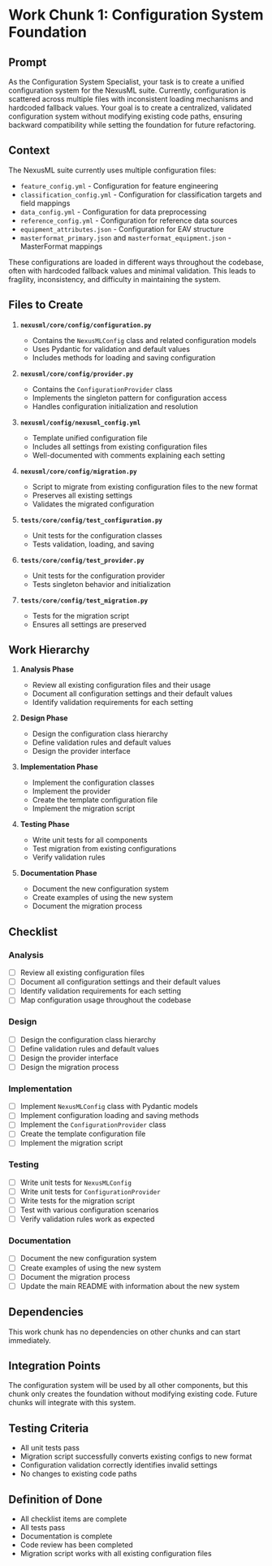 # Work Chunk 1: Configuration System Foundation

## Prompt

As the Configuration System Specialist, your task is to create a unified
configuration system for the NexusML suite. Currently, configuration is
scattered across multiple files with inconsistent loading mechanisms and
hardcoded fallback values. Your goal is to create a centralized, validated
configuration system without modifying existing code paths, ensuring backward
compatibility while setting the foundation for future refactoring.

## Context

The NexusML suite currently uses multiple configuration files:

- `feature_config.yml` - Configuration for feature engineering
- `classification_config.yml` - Configuration for classification targets and
  field mappings
- `data_config.yml` - Configuration for data preprocessing
- `reference_config.yml` - Configuration for reference data sources
- `equipment_attributes.json` - Configuration for EAV structure
- `masterformat_primary.json` and `masterformat_equipment.json` - MasterFormat
  mappings

These configurations are loaded in different ways throughout the codebase, often
with hardcoded fallback values and minimal validation. This leads to fragility,
inconsistency, and difficulty in maintaining the system.

## Files to Create

1. **`nexusml/core/config/configuration.py`**

   - Contains the `NexusMLConfig` class and related configuration models
   - Uses Pydantic for validation and default values
   - Includes methods for loading and saving configuration

2. **`nexusml/core/config/provider.py`**

   - Contains the `ConfigurationProvider` class
   - Implements the singleton pattern for configuration access
   - Handles configuration initialization and resolution

3. **`nexusml/config/nexusml_config.yml`**

   - Template unified configuration file
   - Includes all settings from existing configuration files
   - Well-documented with comments explaining each setting

4. **`nexusml/core/config/migration.py`**

   - Script to migrate from existing configuration files to the new format
   - Preserves all existing settings
   - Validates the migrated configuration

5. **`tests/core/config/test_configuration.py`**

   - Unit tests for the configuration classes
   - Tests validation, loading, and saving

6. **`tests/core/config/test_provider.py`**

   - Unit tests for the configuration provider
   - Tests singleton behavior and initialization

7. **`tests/core/config/test_migration.py`**
   - Tests for the migration script
   - Ensures all settings are preserved

## Work Hierarchy

1. **Analysis Phase**

   - Review all existing configuration files and their usage
   - Document all configuration settings and their default values
   - Identify validation requirements for each setting

2. **Design Phase**

   - Design the configuration class hierarchy
   - Define validation rules and default values
   - Design the provider interface

3. **Implementation Phase**

   - Implement the configuration classes
   - Implement the provider
   - Create the template configuration file
   - Implement the migration script

4. **Testing Phase**

   - Write unit tests for all components
   - Test migration from existing configurations
   - Verify validation rules

5. **Documentation Phase**
   - Document the new configuration system
   - Create examples of using the new system
   - Document the migration process

## Checklist

### Analysis

- [ ] Review all existing configuration files
- [ ] Document all configuration settings and their default values
- [ ] Identify validation requirements for each setting
- [ ] Map configuration usage throughout the codebase

### Design

- [ ] Design the configuration class hierarchy
- [ ] Define validation rules and default values
- [ ] Design the provider interface
- [ ] Design the migration process

### Implementation

- [ ] Implement `NexusMLConfig` class with Pydantic models
- [ ] Implement configuration loading and saving methods
- [ ] Implement the `ConfigurationProvider` class
- [ ] Create the template configuration file
- [ ] Implement the migration script

### Testing

- [ ] Write unit tests for `NexusMLConfig`
- [ ] Write unit tests for `ConfigurationProvider`
- [ ] Write tests for the migration script
- [ ] Test with various configuration scenarios
- [ ] Verify validation rules work as expected

### Documentation

- [ ] Document the new configuration system
- [ ] Create examples of using the new system
- [ ] Document the migration process
- [ ] Update the main README with information about the new system

## Dependencies

This work chunk has no dependencies on other chunks and can start immediately.

## Integration Points

The configuration system will be used by all other components, but this chunk
only creates the foundation without modifying existing code. Future chunks will
integrate with this system.

## Testing Criteria

- All unit tests pass
- Migration script successfully converts existing configs to new format
- Configuration validation correctly identifies invalid settings
- No changes to existing code paths

## Definition of Done

- All checklist items are complete
- All tests pass
- Documentation is complete
- Code review has been completed
- Migration script works with all existing configuration files
